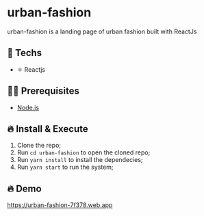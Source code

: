 # urban-fashion
urban-fashion is a landing page of urban fashion built with ReactJs

## 🚀 Techs

- ⚛️ Reactjs

## ✋🏻 Prerequisites

- [Node.js](https://nodejs.org/)

## 🔥 Install & Execute

1. Clone the repo;
2. Run `cd urban-fashion` to open the cloned repo;
3. Run `yarn install` to install the dependecies;
4. Run `yarn start` to run the system;

## 🔥 Demo
https://urban-fashion-7f378.web.app